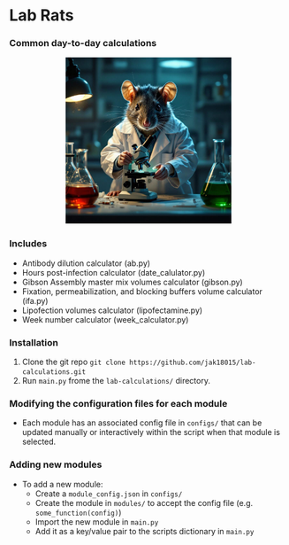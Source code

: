 # Lab Rats
### Common day-to-day calculations

<!-- Centered Image with Specified Width -->
<div style="text-align:center;">
    <img src="images/labrat.jpg" alt="Lab rat image" width="300"/>
</div>

### Includes
- Antibody dilution calculator (ab.py)
- Hours post-infection calculator (date_calulator.py)
- Gibson Assembly master mix volumes calculator (gibson.py)
- Fixation, permeabilization, and blocking buffers volume calculator (ifa.py)
- Lipofection volumes calculator (lipofectamine.py)
- Week number calculator (week_calculator.py)

### Installation
1. Clone the git repo `git clone https://github.com/jak18015/lab-calculations.git`
2. Run `main.py` frome the `lab-calculations/` directory.

### Modifying the configuration files for each module
- Each module has an associated config file in `configs/` that can be updated manually or interactively within the script when that module is selected.

### Adding new modules
- To add a new module:
  - Create a `module_config.json` in `configs/`
  - Create the module in `modules/` to accept the config file (e.g. `some_function(config)`)
  - Import the new module in `main.py`
  - Add it as a key/value pair to the scripts dictionary in `main.py`
